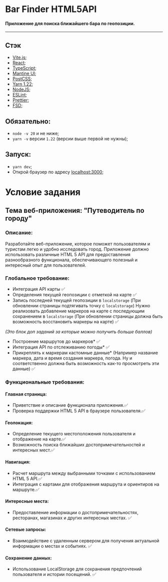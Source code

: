 # Bar Finder HTML5API

#### Приложение для поиска ближайшего бара по геопозиции.

----

## Стэк

- [Vite.js](https://vitejs.dev/);
- [React](https://react.dev/);
- [TypeScript](https://typescriptlang.org/);
- [Mantine UI](https://mantine.dev/);
- [PostCSS](https://postcss.org/);
- [Yarn 1.22](https://yarnpkg.com/);
- [NodeJS](https://nodejs.org/en);
- [ESLint](https://eslint.org/);
- [Prettier](https://prettier.io/);
- [FSD](https://feature-sliced.design/ru/docs);

## Обязательно:

- `node -v 20` и не ниже;
- `yarn -v` версии `1.22` (версии выше первой не нужны);

## Запуск:

- `yarn dev`;
- Открой браузер по адресу [localhost:3000](http://localhost:3000);

# Условие задания

## Тема веб-приложения: "Путеводитель по городу"
### Описание:

Разработайте веб-приложение, которое поможет пользователям и туристам легко и удобно исследовать город. Приложение должно использовать различные HTML 5 API для предоставления разнообразного функционала, обеспечивающего полезный и интересный опыт для пользователей.

### Глобальное требование:
- Интеграция API карты ✅
- Определения текущей геопозиции с отметкой на карте ✅
- Запись последней текущей геопозиции в `localstorage` (При обновлении страницы подтягивать точку с `localstorage`)
Нужно реализовать добавление маркеров на карте с последующим сохранением в `localstorage` (При обновлении страницы должна быть возможность восстановить маркеры на карте) ✅

_(Это блок доп заданий за которые можно получить больше баллов)_

- Построение маршрутов до маркеров* ✅
- Интеграция API по отслеживанию погоды* ✅
- Прикреплять к маркерам кастомные данные* (Например название маркера, дата и время создания маркера, погода. Ну и соответственно должна быть возможность как-то просмотреть эти данные) ✅ 

### Функциональные требования:

#### Главная страница:
- Приветствие и описание функционала приложения.✅
- Проверка поддержки HTML 5 API в браузере пользователя.✅

#### Геолокация:
- Определение текущего местоположения пользователя и отображение на карте.✅
- Возможность поиска ближайших достопримечательностей и интересных мест.✅

#### Навигация:
- Расчет маршрута между выбранными точками с использованием HTML 5 API.✅
- Интеграция с картами для отображения маршрута и ориентиров на маршруте.✅

#### Интересные места:
- Предоставление информации о достопримечательностях, ресторанах, магазинах и других интересных местах. ✅

#### Сетевые запросы:
- Взаимодействие с удаленным сервером для получения актуальной информации о местах и событиях. ✅

#### Сохранение данных:
- Использование LocalStorage для сохранения предпочтений пользователя и истории посещений. ✅
